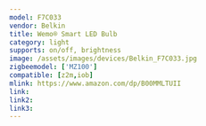 ```yaml
---
model: F7C033
vendor: Belkin
title: Wemo® Smart LED Bulb
category: light
supports: on/off, brightness
image: /assets/images/devices/Belkin_F7C033.jpg
zigbeemodel: ['MZ100']
compatible: [z2m,iob]
mlink: https://www.amazon.com/dp/B00MMLTUII
link: 
link2: 
link3: 
---
```


